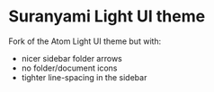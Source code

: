 # Suranyami Light UI theme

Fork of the Atom Light UI theme but with:

* nicer sidebar folder arrows
* no folder/document icons
* tighter line-spacing in the sidebar
